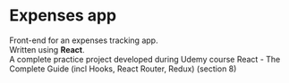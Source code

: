 # Expenses app

Front-end for an expenses tracking app.\
Written using **React**.\
A complete practice project  developed during Udemy course React - The Complete Guide (incl Hooks, React Router, Redux) (section 8)



